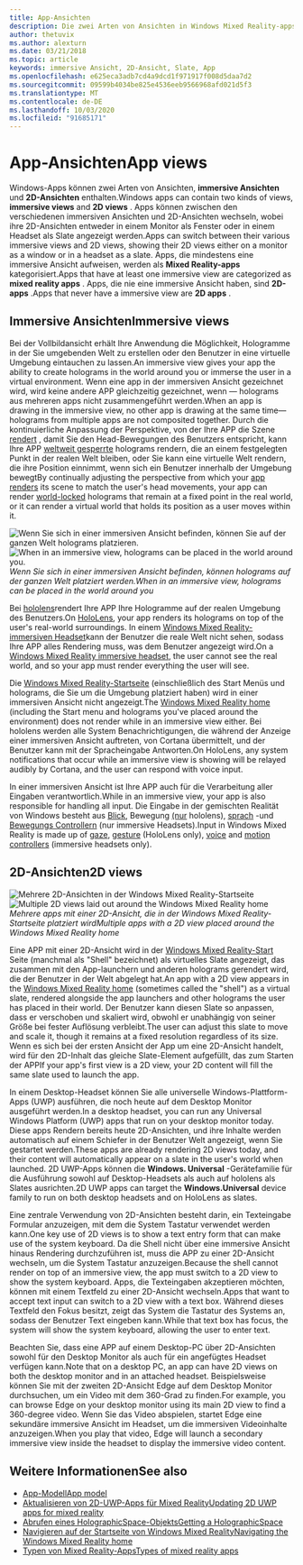 ```yaml
---
title: App-Ansichten
description: Die zwei Arten von Ansichten in Windows Mixed Reality-apps sind immersive Ansichten und 2D-Ansichten.
author: thetuvix
ms.author: alexturn
ms.date: 03/21/2018
ms.topic: article
keywords: immersive Ansicht, 2D-Ansicht, Slate, App
ms.openlocfilehash: e625eca3adb7cd4a9dcd1f971917f008d5daa7d2
ms.sourcegitcommit: 09599b4034be825e4536eeb9566968afd021d5f3
ms.translationtype: MT
ms.contentlocale: de-DE
ms.lasthandoff: 10/03/2020
ms.locfileid: "91685171"
---
```

# <a name="app-views"></a><span data-ttu-id="269bb-104">App-Ansichten</span><span class="sxs-lookup"><span data-stu-id="269bb-104">App views</span></span>

<span data-ttu-id="269bb-105">Windows-Apps können zwei Arten von Ansichten, **immersive Ansichten** und **2D-Ansichten** enthalten.</span><span class="sxs-lookup"><span data-stu-id="269bb-105">Windows apps can contain two kinds of views, **immersive views** and **2D views** .</span></span> <span data-ttu-id="269bb-106">Apps können zwischen den verschiedenen immersiven Ansichten und 2D-Ansichten wechseln, wobei ihre 2D-Ansichten entweder in einem Monitor als Fenster oder in einem Headset als Slate angezeigt werden.</span><span class="sxs-lookup"><span data-stu-id="269bb-106">Apps can switch between their various immersive views and 2D views, showing their 2D views either on a monitor as a window or in a headset as a slate.</span></span> <span data-ttu-id="269bb-107">Apps, die mindestens eine immersive Ansicht aufweisen, werden als **Mixed Reality-apps** kategorisiert.</span><span class="sxs-lookup"><span data-stu-id="269bb-107">Apps that have at least one immersive view are categorized as **mixed reality apps** .</span></span> <span data-ttu-id="269bb-108">Apps, die nie eine immersive Ansicht haben, sind **2D-apps** .</span><span class="sxs-lookup"><span data-stu-id="269bb-108">Apps that never have a immersive view are **2D apps** .</span></span>

## <a name="immersive-views"></a><span data-ttu-id="269bb-109">Immersive Ansichten</span><span class="sxs-lookup"><span data-stu-id="269bb-109">Immersive views</span></span>

<span data-ttu-id="269bb-110">Bei der Vollbildansicht erhält Ihre Anwendung die Möglichkeit, Hologramme in der Sie umgebenden Welt zu erstellen oder den Benutzer in eine virtuelle Umgebung eintauchen zu lassen.</span><span class="sxs-lookup"><span data-stu-id="269bb-110">An immersive view gives your app the ability to create holograms in the world around you or immerse the user in a virtual environment.</span></span> <span data-ttu-id="269bb-111">Wenn eine app in der immersiven Ansicht gezeichnet wird, wird keine andere APP gleichzeitig gezeichnet, wenn &mdash; holograms aus mehreren apps nicht zusammengeführt werden.</span><span class="sxs-lookup"><span data-stu-id="269bb-111">When an app is drawing in the immersive view, no other app is drawing at the same time&mdash;holograms from multiple apps are not composited together.</span></span> <span data-ttu-id="269bb-112">Durch die kontinuierliche Anpassung der Perspektive, von der Ihre APP die Szene [rendert](../develop/platform-capabilities-and-apis/rendering.md) , damit Sie den Head-Bewegungen des Benutzers entspricht, kann Ihre APP [weltweit gesperrte](coordinate-systems.md) holograms rendern, die an einem festgelegten Punkt in der realen Welt bleiben, oder Sie kann eine virtuelle Welt rendern, die ihre Position einnimmt, wenn sich ein Benutzer innerhalb der Umgebung bewegt</span><span class="sxs-lookup"><span data-stu-id="269bb-112">By continually adjusting the perspective from which your [app renders](../develop/platform-capabilities-and-apis/rendering.md) its scene to match the user's head movements, your app can render [world-locked](coordinate-systems.md) holograms that remain at a fixed point in the real world, or it can render a virtual world that holds its position as a user moves within it.</span></span>

<span data-ttu-id="269bb-113">![Wenn Sie sich in einer immersiven Ansicht befinden, können Sie auf der ganzen Welt holograms platzieren.](images/designoverview-940px.jpg)</span><span class="sxs-lookup"><span data-stu-id="269bb-113">![When in an immersive view, holograms can be placed in the world around you.](images/designoverview-940px.jpg)</span></span><br>
<span data-ttu-id="269bb-114">*Wenn Sie sich in einer immersiven Ansicht befinden, können holograms auf der ganzen Welt platziert werden.*</span><span class="sxs-lookup"><span data-stu-id="269bb-114">*When in an immersive view, holograms can be placed in the world around you*</span></span>

<span data-ttu-id="269bb-115">Bei [hololens](https://docs.microsoft.com/hololens/hololens1-hardware)rendert Ihre APP Ihre Hologramme auf der realen Umgebung des Benutzers.</span><span class="sxs-lookup"><span data-stu-id="269bb-115">On [HoloLens](https://docs.microsoft.com/hololens/hololens1-hardware), your app renders its holograms on top of the user's real-world surroundings.</span></span> <span data-ttu-id="269bb-116">In einem [Windows Mixed Reality-immersiven Headset](../discover/immersive-headset-hardware-details.md)kann der Benutzer die reale Welt nicht sehen, sodass Ihre APP alles Rendering muss, was dem Benutzer angezeigt wird.</span><span class="sxs-lookup"><span data-stu-id="269bb-116">On a [Windows Mixed Reality immersive headset](../discover/immersive-headset-hardware-details.md), the user cannot see the real world, and so your app must render everything the user will see.</span></span>

<span data-ttu-id="269bb-117">Die [Windows Mixed Reality-Startseite](../discover/navigating-the-windows-mixed-reality-home.md) (einschließlich des Start Menüs und holograms, die Sie um die Umgebung platziert haben) wird in einer immersiven Ansicht nicht angezeigt.</span><span class="sxs-lookup"><span data-stu-id="269bb-117">The [Windows Mixed Reality home](../discover/navigating-the-windows-mixed-reality-home.md) (including the Start menu and holograms you've placed around the environment) does not render while in an immersive view either.</span></span> <span data-ttu-id="269bb-118">Bei hololens werden alle System Benachrichtigungen, die während der Anzeige einer immersiven Ansicht auftreten, von Cortana übermittelt, und der Benutzer kann mit der Spracheingabe Antworten.</span><span class="sxs-lookup"><span data-stu-id="269bb-118">On HoloLens, any system notifications that occur while an immersive view is showing will be relayed audibly by Cortana, and the user can respond with voice input.</span></span>

<span data-ttu-id="269bb-119">In einer immersiven Ansicht ist Ihre APP auch für die Verarbeitung aller Eingaben verantwortlich.</span><span class="sxs-lookup"><span data-stu-id="269bb-119">While in an immersive view, your app is also responsible for handling all input.</span></span> <span data-ttu-id="269bb-120">Die Eingabe in der gemischten Realität von Windows besteht aus [Blick](gaze-and-commit.md), Bewegung [(nur](gaze-and-commit.md#composite-gestures) hololens), [sprach](voice-input.md) -und [Bewegungs Controllern](motion-controllers.md) (nur immersive Headsets).</span><span class="sxs-lookup"><span data-stu-id="269bb-120">Input in Windows Mixed Reality is made up of [gaze](gaze-and-commit.md), [gesture](gaze-and-commit.md#composite-gestures) (HoloLens only), [voice](voice-input.md) and [motion controllers](motion-controllers.md) (immersive headsets only).</span></span>

## <a name="2d-views"></a><span data-ttu-id="269bb-121">2D-Ansichten</span><span class="sxs-lookup"><span data-stu-id="269bb-121">2D views</span></span>

<span data-ttu-id="269bb-122">![Mehrere 2D-Ansichten in der Windows Mixed Reality-Startseite](images/teleportation-940px.png)</span><span class="sxs-lookup"><span data-stu-id="269bb-122">![Multiple 2D views laid out around the Windows Mixed Reality home](images/teleportation-940px.png)</span></span><br>
<span data-ttu-id="269bb-123">*Mehrere apps mit einer 2D-Ansicht, die in der Windows Mixed Reality-Startseite platziert wird*</span><span class="sxs-lookup"><span data-stu-id="269bb-123">*Multiple apps with a 2D view placed around the Windows Mixed Reality home*</span></span>

<span data-ttu-id="269bb-124">Eine APP mit einer 2D-Ansicht wird in der [Windows Mixed Reality-Start](../discover/navigating-the-windows-mixed-reality-home.md) Seite (manchmal als "Shell" bezeichnet) als virtuelles Slate angezeigt, das zusammen mit den App-launchern und anderen holograms gerendert wird, die der Benutzer in der Welt abgelegt hat.</span><span class="sxs-lookup"><span data-stu-id="269bb-124">An app with a 2D view appears in the [Windows Mixed Reality home](../discover/navigating-the-windows-mixed-reality-home.md) (sometimes called the "shell") as a virtual slate, rendered alongside the app launchers and other holograms the user has placed in their world.</span></span> <span data-ttu-id="269bb-125">Der Benutzer kann diesen Slate so anpassen, dass er verschoben und skaliert wird, obwohl er unabhängig von seiner Größe bei fester Auflösung verbleibt.</span><span class="sxs-lookup"><span data-stu-id="269bb-125">The user can adjust this slate to move and scale it, though it remains at a fixed resolution regardless of its size.</span></span> <span data-ttu-id="269bb-126">Wenn es sich bei der ersten Ansicht der App um eine 2D-Ansicht handelt, wird für den 2D-Inhalt das gleiche Slate-Element aufgefüllt, das zum Starten der APP</span><span class="sxs-lookup"><span data-stu-id="269bb-126">If your app's first view is a 2D view, your 2D content will fill the same slate used to launch the app.</span></span>

<span data-ttu-id="269bb-127">In einem Desktop-Headset können Sie alle universelle Windows-Plattform-Apps (UWP) ausführen, die noch heute auf dem Desktop Monitor ausgeführt werden.</span><span class="sxs-lookup"><span data-stu-id="269bb-127">In a desktop headset, you can run any Universal Windows Platform (UWP) apps that run on your desktop monitor today.</span></span> <span data-ttu-id="269bb-128">Diese apps Rendern bereits heute 2D-Ansichten, und ihre Inhalte werden automatisch auf einem Schiefer in der Benutzer Welt angezeigt, wenn Sie gestartet werden.</span><span class="sxs-lookup"><span data-stu-id="269bb-128">These apps are already rendering 2D views today, and their content will automatically appear on a slate in the user's world when launched.</span></span> <span data-ttu-id="269bb-129">2D UWP-Apps können die **Windows. Universal** -Gerätefamilie für die Ausführung sowohl auf Desktop-Headsets als auch auf hololens als Slates ausrichten.</span><span class="sxs-lookup"><span data-stu-id="269bb-129">2D UWP apps can target the **Windows.Universal** device family to run on both desktop headsets and on HoloLens as slates.</span></span>

<span data-ttu-id="269bb-130">Eine zentrale Verwendung von 2D-Ansichten besteht darin, ein Texteingabe Formular anzuzeigen, mit dem die System Tastatur verwendet werden kann.</span><span class="sxs-lookup"><span data-stu-id="269bb-130">One key use of 2D views is to show a text entry form that can make use of the system keyboard.</span></span> <span data-ttu-id="269bb-131">Da die Shell nicht über eine immersive Ansicht hinaus Rendering durchzuführen ist, muss die APP zu einer 2D-Ansicht wechseln, um die System Tastatur anzuzeigen.</span><span class="sxs-lookup"><span data-stu-id="269bb-131">Because the shell cannot render on top of an immersive view, the app must switch to a 2D view to show the system keyboard.</span></span> <span data-ttu-id="269bb-132">Apps, die Texteingaben akzeptieren möchten, können mit einem Textfeld zu einer 2D-Ansicht wechseln.</span><span class="sxs-lookup"><span data-stu-id="269bb-132">Apps that want to accept text input can switch to a 2D view with a text box.</span></span> <span data-ttu-id="269bb-133">Während dieses Textfeld den Fokus besitzt, zeigt das System die Tastatur des Systems an, sodass der Benutzer Text eingeben kann.</span><span class="sxs-lookup"><span data-stu-id="269bb-133">While that text box has focus, the system will show the system keyboard, allowing the user to enter text.</span></span>

<span data-ttu-id="269bb-134">Beachten Sie, dass eine APP auf einem Desktop-PC über 2D-Ansichten sowohl für den Desktop Monitor als auch für ein angefügtes Headset verfügen kann.</span><span class="sxs-lookup"><span data-stu-id="269bb-134">Note that on a desktop PC, an app can have 2D views on both the desktop monitor and in an attached headset.</span></span> <span data-ttu-id="269bb-135">Beispielsweise können Sie mit der zweiten 2D-Ansicht Edge auf dem Desktop Monitor durchsuchen, um ein Video mit dem 360-Grad zu finden.</span><span class="sxs-lookup"><span data-stu-id="269bb-135">For example, you can browse Edge on your desktop monitor using its main 2D view to find a 360-degree video.</span></span> <span data-ttu-id="269bb-136">Wenn Sie das Video abspielen, startet Edge eine sekundäre immersive Ansicht im Headset, um die immersiven Videoinhalte anzuzeigen.</span><span class="sxs-lookup"><span data-stu-id="269bb-136">When you play that video, Edge will launch a secondary immersive view inside the headset to display the immersive video content.</span></span>

## <a name="see-also"></a><span data-ttu-id="269bb-137">Weitere Informationen</span><span class="sxs-lookup"><span data-stu-id="269bb-137">See also</span></span>

* [<span data-ttu-id="269bb-138">App-Modell</span><span class="sxs-lookup"><span data-stu-id="269bb-138">App model</span></span>](app-model.md)
* [<span data-ttu-id="269bb-139">Aktualisieren von 2D-UWP-Apps für Mixed Reality</span><span class="sxs-lookup"><span data-stu-id="269bb-139">Updating 2D UWP apps for mixed reality</span></span>](../develop/porting-apps/building-2d-apps.md)
* [<span data-ttu-id="269bb-140">Abrufen eines HolographicSpace-Objekts</span><span class="sxs-lookup"><span data-stu-id="269bb-140">Getting a HolographicSpace</span></span>](../develop/native/getting-a-holographicspace.md)
* [<span data-ttu-id="269bb-141">Navigieren auf der Startseite von Windows Mixed Reality</span><span class="sxs-lookup"><span data-stu-id="269bb-141">Navigating the Windows Mixed Reality home</span></span>](../discover/navigating-the-windows-mixed-reality-home.md)
* [<span data-ttu-id="269bb-142">Typen von Mixed Reality-Apps</span><span class="sxs-lookup"><span data-stu-id="269bb-142">Types of mixed reality apps</span></span>](types-of-mixed-reality-apps.md)
